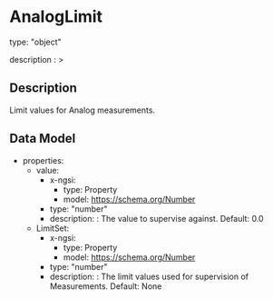 # AnalogLimit
type: "object"
description : >
## Description
Limit values for Analog measurements.

## Data Model
  - properties:
    - value:
      - x-ngsi:
        - type: Property
        - model: https://schema.org/Number
      - type: "number"
      - description: : The value to supervise against. Default: 0.0
    - LimitSet:
      - x-ngsi:
        - type: Property
        - model: https://schema.org/Number
      - type: "number"
      - description: : The limit values used for supervision of Measurements. Default: None
